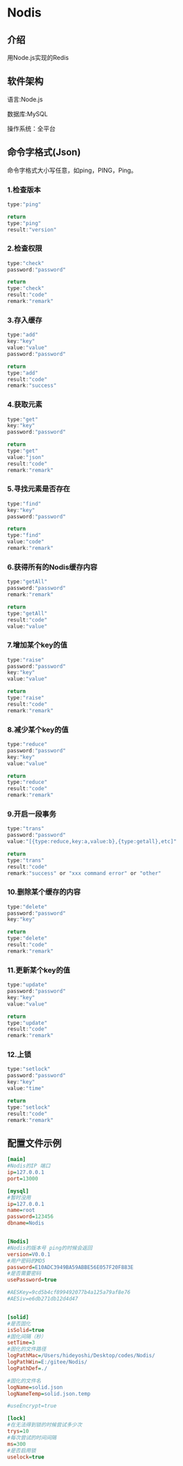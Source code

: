 # Nodis

## 介绍
用Node.js实现的Redis

## 软件架构
语言:Node.js

数据库:MySQL

操作系统：全平台



## 命令字格式(Json)

命令字格式大小写任意，如ping，PING，Ping。

### 1.检查版本 

```js
type:"ping"
```

```js
return
type:"ping"
result:"version"
```

### 2.检查权限

```js
type:"check"
password:"password"
```

```js
return
type:"check"
result:"code"
remark:"remark"
```

### 3.存入缓存

```js
type:"add"
key:"key"       
value:"value"
password:"password"
```

```js
return
type:"add"
result:"code"
remark:"success"
```

### 4.获取元素

```js
type:"get"
key:"key"
password:"password"
```

```js
return 
type:"get"
value:"json"
result:"code"
remark:"remark"
```

### 5.寻找元素是否存在

```js
type:"find"
key:"key"
password:"password"
```

```js
return
type:"find"
value:"code"
remark:"remark"
```


### 6.获得所有的Nodis缓存内容
```js
type:"getAll"
password:"password"
remark:"remark"
```

```js
return
type:"getAll"
result:"code"
value:"value"
```


### 7.增加某个key的值

```js
type:"raise"
password:"password"
key:"key"
value:"value"
```

```js
return
type:"raise"
result:"code"
remark:"remark"
```


### 8.减少某个key的值

```js
type:"reduce"
password:"password"
key:"key"
value:"value"
```

```js
return
type:"reduce"
result:"code"
remark:"remark"
```

### 9.开启一段事务
```js
type:"trans"
password:"password"
value:"[{type:reduce,key:a,value:b},{type:getall},etc]"
```

```js
return 
type:"trans"
result:"code"
remark:"success" or "xxx command error" or "other"
```
### 10.删除某个缓存的内容
```js
type:"delete"
password:"password"
key:"key"
```

```js
return
type:"delete"
result:"code"
remark:"remark"
```

### 11.更新某个key的值
```js
type:"update"
password:"password"
key:"key"
value:"value"
```
```js 
return
type:"update"
result:"code"
remark:"remark"
```

### 12.上锁
```js
type:"setlock"
password:"password"
key:"key"
value:"time"
```
```js
return 
type:"setlock"
result:"code"
remark:"remark"
```



## 配置文件示例

```ini
[main]
#Nodis的IP 端口
ip=127.0.0.1
port=13000

[mysql]
#暂时没用
ip=127.0.0.1
name=root
password=123456
dbname=Nodis


[Nodis]
#Nodis的版本号 ping的时候会返回
version=V0.0.1
#用户密码的MD5
password=E10ADC3949BA59ABBE56E057F20F883E
#是否需要密码
usePassword=true

#AESKey=9cd5b4cf899492077b4a125a79af8e76
#AESiv=e6db271db12d4d47


[solid]
#是否固化
isSolid=true
#固化间隔（秒）
setTime=3
#固化的文件路径
logPathMac=/Users/hideyoshi/Desktop/codes/Nodis/
logPathWin=E:/gitee/Nodis/
logPathDef=./

#固化的文件名
logName=solid.json
logNameTemp=solid.json.temp

#useEncrypt=true

[lock]
#在无法得到锁的时候尝试多少次
trys=10
#每次尝试的时间间隔
ms=300
#是否启用锁
uselock=true
```